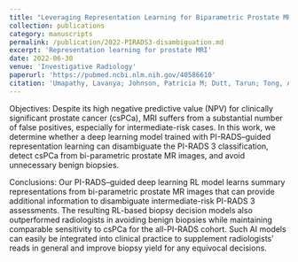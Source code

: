 ```yaml
---
title: "Leveraging Representation Learning for Biparametric Prostate MRI to Disambiguate PIRADS 3 and Improve Biopsy Decision Strategies"
collection: publications
category: manuscripts
permalink: /publication/2022-PIRADS3-disambiguation.md
excerpt: 'Representation learning for prostate MRI'
date: 2022-06-30
venue: 'Investigative Radiology'
paperurl: 'https://pubmed.ncbi.nlm.nih.gov/40586610'
citation: 'Umapathy, Lavanya; Johnson, Patricia M; Dutt, Tarun; Tong, Angela; Chopra, Sumit; Sodickson, Daniel K; Chandarana, Hersh. Leveraging Representation Learning for Biparametric Prostate MRI to Disambiguate PIRADS3 and Improve Biopsy Decision Strategies. Investigative Radiology. 2025.'
---
```

Objectives: 
Despite its high negative predictive value (NPV) for clinically significant prostate cancer (csPCa), MRI suffers from a substantial number of false positives, especially for intermediate-risk cases. In this work, we determine whether a deep learning model trained with PI-RADS–guided representation learning can disambiguate the PI-RADS 3 classification, detect csPCa from bi-parametric prostate MR images, and avoid unnecessary benign biopsies.


Conclusions: 
Our PI-RADS–guided deep learning RL model learns summary representations from bi-parametric prostate MR images that can provide additional information to disambiguate intermediate-risk PI-RADS 3 assessments. The resulting RL-based biopsy decision models also outperformed radiologists in avoiding benign biopsies while maintaining comparable sensitivity to csPCa for the all-PI-RADS cohort. Such AI models can easily be integrated into clinical practice to supplement radiologists’ reads in general and improve biopsy yield for any equivocal decisions.
